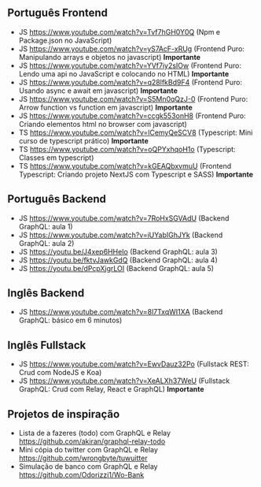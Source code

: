 
## Português Frontend

- JS https://www.youtube.com/watch?v=Tvf7hGH0Y0Q (Npm e Package.json no JavaScript)
- JS https://www.youtube.com/watch?v=yS7AcF-xRUg (Frontend Puro: Manipulando arrays e objetos no javascript) **Importante**
- JS https://www.youtube.com/watch?v=YVf7iy2sIOw (Frontend Puro: Lendo uma api no JavaScript e colocando no HTML) **Importante**
- JS https://www.youtube.com/watch?v=q28lfkBd9F4 (Frontend Puro: Usando async e await em javascript) **Importante**
- JS https://www.youtube.com/watch?v=S5Mn0qQzJ-0 (Frontend Puro: Arrow function vs function em javascript) **Importante**
- JS https://www.youtube.com/watch?v=ccgk553onH8 (Frontend Puro: Criando elementos html no browser com javascript)
- TS https://www.youtube.com/watch?v=lCemyQeSCV8 (Typescript: Mini curso de typescript prático) **Importante**
- TS https://www.youtube.com/watch?v=oQPYxhqoH1o (Typescript: Classes em typescript)
- TS https://www.youtube.com/watch?v=kGEAQbxvmuU (Frontend Typescript: Criando projeto NextJS com Typescript e SASS) **Importante**

## Português Backend 

- JS https://www.youtube.com/watch?v=7RoHxSGVAdU (Backend GraphQL: aula 1)
- JS https://www.youtube.com/watch?v=iUYabIGhJYk (Backend GraphQL: aula 2)
- JS https://youtu.be/J4xep6HHeIo (Backend GraphQL: aula 3)
- JS https://youtu.be/fktvJawkGdQ (Backend GraphQL: aula 4)
- JS https://youtu.be/dPcpXjgrLOI (Backend GraphQL: aula 5)

## Inglês Backend
- JS https://www.youtube.com/watch?v=8l7TxqWI1XA (Backend GraphQL: básico em 6 minutos)

## Inglês Fullstack

- JS https://www.youtube.com/watch?v=EwvDauz32Po (Fullstack REST: Crud com NodeJS e Koa)
- JS https://www.youtube.com/watch?v=XeALXh37WeU (Fullstack GraphQL: Crud com Relay, React e GraphQL) **Importante**

## Projetos de inspiração

- Lista de a fazeres (todo) com GraphQL e Relay https://github.com/akiran/graphql-relay-todo
- Mini cópia do twitter com GraphQL e Relay https://github.com/wrongbyte/tuwuitter
- Simulação de banco com GraphQL e Relay https://github.com/Odorizzi1/Wo-Bank
